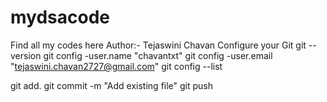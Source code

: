 # mydsacode
Find all my codes here
Author:- Tejaswini Chavan
Configure your Git
git --version
git config -user.name "chavantxt"
git config -user.email "tejaswini.chavan2727@gmail.com"
git config --list

 git add.
 git commit -m "Add existing file"
 git push

